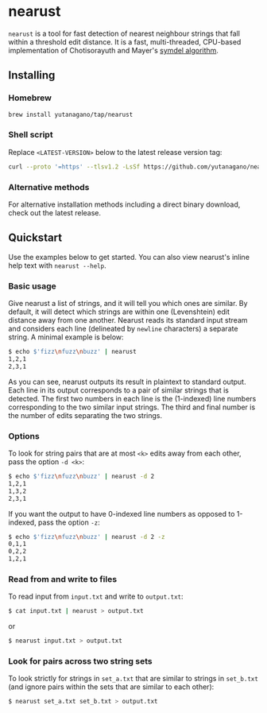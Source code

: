 # nearust

`nearust` is a tool for fast detection of nearest neighbour strings that fall within a threshold edit distance.
It is a fast, multi-threaded, CPU-based implementation of Chotisorayuth and Mayer's [symdel algorithm](https://arxiv.org/abs/2403.09010v1).

## Installing

### Homebrew

```bash
brew install yutanagano/tap/nearust
```

### Shell script

Replace `<LATEST-VERSION>` below to the latest release version tag:

```bash
curl --proto '=https' --tlsv1.2 -LsSf https://github.com/yutanagano/nearust/releases/download/<LATEST-VERSION>/nearust-installer.sh | sh
```

### Alternative methods

For alternative installation methods including a direct binary download, check out the latest release.

## Quickstart

Use the examples below to get started.
You can also view nearust's inline help text with `nearust --help`.

### Basic usage

Give nearust a list of strings, and it will tell you which ones are similar.
By default, it will detect which strings are within one (Levenshtein) edit distance away from one another.
Nearust reads its standard input stream and considers each line (delineated by `newline` characters) a separate string.
A minimal example is below:

```bash
$ echo $'fizz\nfuzz\nbuzz' | nearust
1,2,1
2,3,1
```

As you can see, nearust outputs its result in plaintext to standard output.
Each line in its output corresponds to a pair of similar strings that is detected.
The first two numbers in each line is the (1-indexed) line numbers corresponding to the two similar input strings.
The third and final number is the number of edits separating the two strings.

### Options

To look for string pairs that are at most `<k>` edits away from each other, pass the option `-d <k>`:

```bash
$ echo $'fizz\nfuzz\nbuzz' | nearust -d 2
1,2,1
1,3,2
2,3,1
```

If you want the output to have 0-indexed line numbers as opposed to 1-indexed, pass the option `-z`:

```bash
$ echo $'fizz\nfuzz\nbuzz' | nearust -d 2 -z
0,1,1
0,2,2
1,2,1
```

### Read from and write to files

To read input from `input.txt` and write to `output.txt`:

```bash
$ cat input.txt | nearust > output.txt
```

or

```bash
$ nearust input.txt > output.txt
```

### Look for pairs across two string sets

To look strictly for strings in `set_a.txt` that are similar to strings in `set_b.txt` (and ignore pairs within the sets that are similar to each other):

```bash
$ nearust set_a.txt set_b.txt > output.txt
```

